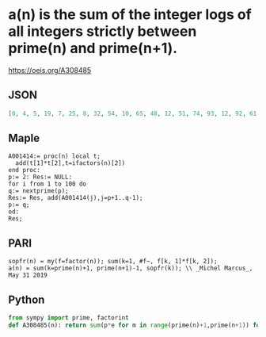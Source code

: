 # a\(n\) is the sum of the integer logs of all integers strictly between prime\(n\) and prime\(n\+1\)\.
https://oeis.org/A308485
## JSON
```JSON
[0, 4, 5, 19, 7, 25, 8, 32, 54, 10, 65, 48, 12, 51, 74, 93, 12, 92, 61, 12, 111, 68, 130, 180, 47, 22, 89, 13, 73, 397, 80, 150, 28, 344, 15, 124, 196, 149, 138, 223, 15, 314, 15, 138, 19, 497, 620, 148, 26, 86, 244, 16, 341, 221, 282, 269, 16, 238, 196, 52, 439, 775, 166, 22, 260, 731, 389, 515]
```
## Maple
```Maple
A001414:= proc(n) local t;
  add(t[1]*t[2],t=ifactors(n)[2])
end proc:
p:= 2: Res:= NULL:
for i from 1 to 100 do
q:= nextprime(p);
Res:= Res, add(A001414(j),j=p+1..q-1);
p:= q;
od:
Res;
```
## PARI
```PARI
sopfr(n) = my(f=factor(n)); sum(k=1, #f~, f[k, 1]*f[k, 2]);
a(n) = sum(k=prime(n)+1, prime(n+1)-1, sopfr(k)); \\ _Michel Marcus_, May 31 2019
```
## Python
```Python
from sympy import prime, factorint
def A308485(n): return sum(p*e for m in range(prime(n)+1,prime(n+1)) for p,e in factorint(m).items()) # _Chai Wah Wu_, Apr 01 2022
```

